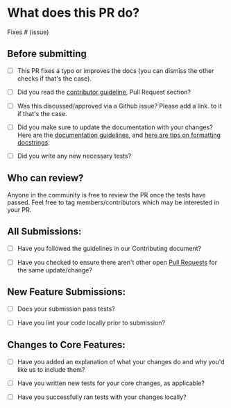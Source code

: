 <!--
Congratulations! You've made it this far! You're not quite done yet though.

Once merged, your PR is going to appear in the release notes with the title you set, 
so make sure it's a great title that fully reflects the extent of your awesome contribution.

Then, please replace this with a description of the change and which issue is fixed (if applicable). 
Please also include relevant motivation and context. List any dependencies (if any) that are required for this change.

Once you're done, someone will review your PR shortly. 
They may suggest changes to make the code even better. 
If no one reviewed your PR after a week has passed, don't hesitate to post a new comment @-mentioning the same persons---sometimes notifications get lost.

You can erase any parts of this template if not applicable to your Pull Request!
-->


# What does this PR do?


<!-- What does this implement/fix? Explain your changes. -->

<!-- Reference Issues/PRs -->

Fixes # (issue)


## Before submitting
- [ ] This PR fixes a typo or improves the docs (you can dismiss the other checks if that's the case).
- [ ] Did you read the [contributor guideline](),
      Pull Request section?
- [ ] Was this discussed/approved via a Github issue? Please add a link.
      to it if that's the case.
- [ ] Did you make sure to update the documentation with your changes? Here are the
      [documentation guidelines](), and
      [here are tips on formatting docstrings]().
- [ ] Did you write any new necessary tests?



## Who can review?

Anyone in the community is free to review the PR once the tests have passed. Feel free to tag
members/contributors which may be interested in your PR.

## All Submissions:

* [ ] Have you followed the guidelines in our Contributing document?
* [ ] Have you checked to ensure there aren't other open [Pull Requests](../../../pulls) for the same update/change?


## New Feature Submissions:

* [ ] Does your submission pass tests?
* [ ] Have you lint your code locally prior to submission?


## Changes to Core Features:

* [ ] Have you added an explanation of what your changes do and why you'd like us to include them?
* [ ] Have you written new tests for your core changes, as applicable?
* [ ] Have you successfully ran tests with your changes locally?


<!-- Thanks for contributing! -->
